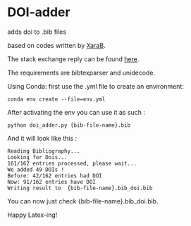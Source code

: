 # DOI-adder
adds doi to .bib files

based on codes written by [XaraB](https://tex.stackexchange.com/users/101368/xarab).

The stack exchange reply can be found [here](https://tex.stackexchange.com/questions/6810/automatically-adding-doi-fields-to-a-hand-made-bibliography).

The requirements are bibtexparser and unidecode.

Using Conda:
first use the .yml file to create an environment:

```
conda env create --file=env.yml
```

After activating the env you can use it as such :

```
python doi_adder.py {bib-file-name}.bib
```

And it will look like this :

```
Reading Bibliography...
Looking for Dois...
161/162 entries processed, please wait...
We added 49 DOIs !
Before: 42/162 entries had DOI
Now: 91/162 entries have DOI
Writing result to  {bib-file-name}.bib_doi.bib
```

You can now just check {bib-file-name}.bib_doi.bib.

Happy Latex-ing!
